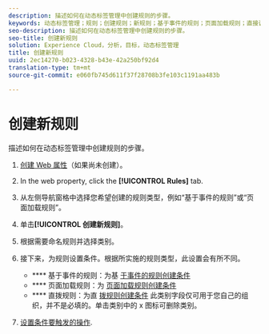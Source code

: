 ```yaml
---
description: 描述如何在动态标签管理中创建规则的步骤。
keywords: 动态标签管理；规则；创建规则；新规则；基于事件的规则；页面加载规则；直接调用规则
seo-description: 描述如何在动态标签管理中创建规则的步骤。
seo-title: 创建新规则
solution: Experience Cloud，分析，目标，动态标签管理
title: 创建新规则
uuid: 2ec14270-b023-4328-b43e-42a250bf92d4
translation-type: tm+mt
source-git-commit: e060fb745d611f37f28708b3fe103c1191aa483b

---
```



# 创建新规则

描述如何在动态标签管理中创建规则的步骤。

1. [创建 Web 属性](../../../implement/c-implement-with-dtm/t-create-web-property.md#task_960467FBB7A54499AC228CB3AA3C4123)（如果尚未创建）。
1. In the web property, click the **[!UICONTROL Rules]** tab.
1. 从左侧导航窗格中选择您希望创建的规则类型，例如“基于事件的规则”或“页面加载规则”。
1. 单击&#x200B;**[!UICONTROL 创建新规则]**。
1. 根据需要命名规则并选择类别。
1. 接下来，为规则设置条件。根据所实施的规则类型，此设置会有所不同。

   * **** 基于事件的规则：为基 [于事件的规则创建条件](../../../implement/c-implement-with-dtm/c-rules/t-rules-event-conditions.md#task_A122DE72110F4579A91F9D96D92D39FC)
   * **** 页面加载规则：为 [页面加载规则创建条件](../../../implement/c-implement-with-dtm/c-rules/t-rules-page-conditions.md#task_69B41CB230EE4530A755D91233F73706)
   * **** 直拨规则：为直 [拨规则创建条件](../../../implement/c-implement-with-dtm/c-rules/t-rules-direct-conditions.md#task_85EB8F01775A402BA53B8298F0AADA09)
   此类别字段仅可用于您自己的组织，并不是必填的。单击类别中的 x 图标可删除类别。
1. [设置条件要触发的操作](../../../implement/c-implement-with-dtm/c-rules/t-rules-actions.md#task_94DFE0D8B53A43E2892851BABE381121).
